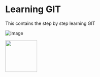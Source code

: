 # Learning GIT

This contains the step by step learning GIT

![image](https://user-images.githubusercontent.com/15100077/208880325-73824c43-81e1-4be7-b363-b46c6e18567c.png)

<img src="https://user-images.githubusercontent.com/15100077/208880325-73824c43-81e1-4be7-b363-b46c6e18567c.png" width="100" height="100">
